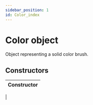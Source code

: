 ```yaml
---
sidebar_position: 1
id: Color_index
---
```


# Color object
Object representing a solid color brush.

## Constructors
|Constructor|
|---|
|
